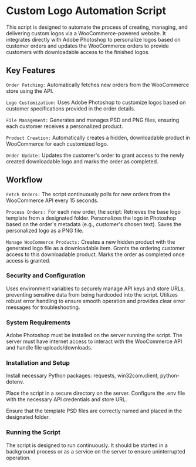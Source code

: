 # Custom Logo Automation Script

This script is designed to automate the process of creating, managing, and delivering custom logos via a WooCommerce-powered website. It integrates directly with Adobe Photoshop to personalize logos based on customer orders and updates the WooCommerce orders to provide customers with downloadable access to the finished logos.

## Key Features

`Order Fetching:` Automatically fetches new orders from the WooCommerce store using the API.

`Logo Customization:` Uses Adobe Photoshop to customize logos based on customer specifications provided in the order details.

`File Management:` Generates and manages PSD and PNG files, ensuring each customer receives a personalized product.

`Product Creation:` Automatically creates a hidden, downloadable product in WooCommerce for each customized logo.

`Order Update:` Updates the customer's order to grant access to the newly created downloadable logo and marks the order as completed.

## Workflow

`Fetch Orders:` The script continuously polls for new orders from the WooCommerce API every 15 seconds.

`Process Orders: `For each new order, the script:
Retrieves the base logo template from a designated folder.
Personalizes the logo in Photoshop based on the order's metadata (e.g., customer's chosen text).
Saves the personalized logo as a PNG file.

`Manage WooCommerce Products:`
Creates a new hidden product with the generated logo file as a downloadable item.
Grants the ordering customer access to this downloadable product.
Marks the order as completed once access is granted.

### Security and Configuration

Uses environment variables to securely manage API keys and store URLs, preventing sensitive data from being hardcoded into the script.
Utilizes robust error handling to ensure smooth operation and provides clear error messages for troubleshooting.

### System Requirements

Adobe Photoshop must be installed on the server running the script.
The server must have internet access to interact with the WooCommerce API and handle file uploads/downloads.

### Installation and Setup

Install necessary Python packages: requests, win32com.client, python-dotenv.

Place the script in a secure directory on the server.
Configure the .env file with the necessary API credentials and store URL.

Ensure that the template PSD files are correctly named and placed in the designated folder.

### Running the Script

The script is designed to run continuously. It should be started in a background process or as a service on the server to ensure uninterrupted operation.
